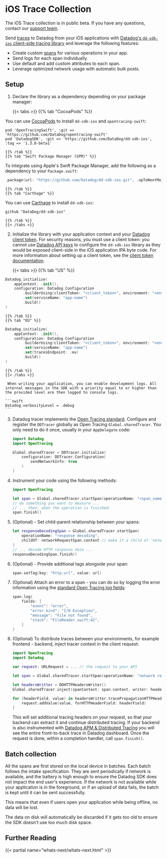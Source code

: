 # iOS Trace Collection

<div class="alert alert-info">The iOS Trace collection is in public beta. If you have any questions, contact our <a href="https://docs.datadoghq.com/help/" target="_blank">support team</a>.</div>

Send [traces][1] to Datadog from your iOS applications with [Datadog's `dd-sdk-ios` client-side tracing library][2] and leverage the following features:

* Create custom [spans][3] for various operations in your app.
* Send logs for each span individually.
* Use default and add custom attributes to each span.
* Leverage optimized network usage with automatic bulk posts.

## Setup

1. Declare the library as a dependency depending on your package manager:

    {{< tabs >}}
    {{% tab "CocoaPods" %}}

You can use [CocoaPods][4] to install `dd-sdk-ios` and `opentracing-swift`:
```
pod 'OpenTracingSwift', :git => 'https://github.com/DataDog/opentracing-swift'
pod 'DatadogSDK', :git => 'https://github.com/DataDog/dd-sdk-ios', :tag => '1.3.0-beta1'
```

[4]: https://cocoapods.org/

    {{% /tab %}}
    {{% tab "Swift Package Manager (SPM)" %}}

To integrate using Apple's Swift Package Manager, add the following as a dependency to your `Package.swift`:
```swift
.package(url: "https://github.com/Datadog/dd-sdk-ios.git", .upToNextMajor(from: "1.0.0"))
```

    {{% /tab %}}
    {{% tab "Carthage" %}}

You can use [Carthage][5] to install `dd-sdk-ios`:
```
github "DataDog/dd-sdk-ios"
```

[5]: https://github.com/Carthage/Carthage

    {{% /tab %}}
    {{< /tabs >}}

2. Initialize the library with your application context and your [Datadog client token][6]. For security reasons, you must use a client token: you cannot use [Datadog API keys][7] to configure the `dd-sdk-ios` library as they would be exposed client-side in the iOS application IPA byte code. For more information about setting up a client token, see the [client token documentation][6].

    {{< tabs >}}
    {{% tab "US" %}}

```swift
Datadog.initialize(
    appContext: .init(),
    configuration: Datadog.Configuration
        .builderUsing(clientToken: "<client_token>", environment: "<environment_name>")
        .set(serviceName: "app-name")
        .build()
)
```

    {{% /tab %}}
    {{% tab "EU" %}}

```swift
Datadog.initialize(
    appContext: .init(),
    configuration: Datadog.Configuration
        .builderUsing(clientToken: "<client_token>", environment: "<environment_name>")
        .set(serviceName: "app-name")
        .set(tracesEndpoint: .eu)
        .build()
)
```

    {{% /tab %}}
    {{< /tabs >}}

     When writing your application, you can enable development logs. All internal messages in the SDK with a priority equal to or higher than the provided level are then logged to console logs.

    ```swift
    Datadog.verbosityLevel = .debug
    ```

3. Datadog tracer implements the [Open Tracing standard][8]. Configure and register the `DDTracer` globally as Open Tracing `Global.sharedTracer`. You only need to do it once, usually in your `AppDelegate` code:

    ```swift
    import Datadog
    import OpenTracing

    Global.sharedTracer = DDTracer.initialize(
        configuration: DDTracer.Configuration(
            sendNetworkInfo: true
        )
    )
    ```

4. Instrument your code using the following methods:

    ```swift
    import OpenTracing

    let span = Global.sharedTracer.startSpan(operationName: "<span_name>")
    // do something you want to measure ...
    // ... then, when the operation is finished:
    span.finish()
    ```

5. (Optional) - Set child-parent relationship between your spans:

    ```swift
    let responseDecodingSpan = Global.sharedTracer.startSpan(
        operationName: "response decoding",
        childOf: networkRequestSpan.context // make it a child of `networkRequestSpan`
    )
    // ... decode HTTP response data ...
    responseDecodingSpan.finish()
    ```

6. (Optional) - Provide additional tags alongside your span:

    ```swift
    span.setTag(key: "http.url", value: url)
    ```

7. (Optional) Attach an error to a span - you can do so by logging the error information using the [standard Open Tracing log fields][9]:

    ```swift
    span.log(
        fields: [
            "event": "error",
            "error.kind": "I/O Exception",
            "message": "File not found",
            "stack": "FileReader.swift:42",
        ]
    )
    ```

8. (Optional) To distribute traces between your environments, for example frontend - backend, inject tracer context in the client request:

    ```swift
    import OpenTracing
    import Datadog

    var request: URLRequest = ... // the request to your API

    let span = Global.sharedTracer.startSpan(operationName: "network request")

    let headersWritter = DDHTTPHeadersWriter()
    Global.sharedTracer.inject(spanContext: span.context, writer: headersWritter)

    for (headerField, value) in headersWritter.tracePropagationHTTPHeaders {
        request.addValue(value, forHTTPHeaderField: headerField)
    }
    ```
    This will set additional tracing headers on your request, so that your backend can extract it and continue distributed tracing. If your backend is also instrumented with [Datadog APM & Distributed Tracing][10] you will see the entire front-to-back trace in Datadog dashboard. Once the request is done, within a completion handler, call `span.finish()`.


## Batch collection

All the spans are first stored on the local device in batches. Each batch follows the intake specification. They are sent periodically if network is available, and the battery is high enough to ensure the Datadog SDK does not impact the end user's experience. If the network is not available while your application is in the foreground, or if an upload of data fails, the batch is kept until it can be sent successfully.

This means that even if users open your application while being offline, no data will be lost.

The data on disk will automatically be discarded if it gets too old to ensure the SDK doesn't use too much disk space.

## Further Reading

{{< partial name="whats-next/whats-next.html" >}}

[1]: https://docs.datadoghq.com/tracing/visualization/#trace
[2]: https://github.com/DataDog/dd-sdk-ios
[3]: https://docs.datadoghq.com/tracing/visualization/#spans
[6]: https://docs.datadoghq.com/account_management/api-app-keys/#client-tokens
[7]: https://docs.datadoghq.com/account_management/api-app-keys/#api-keys
[8]: https://opentracing.io
[9]: https://github.com/opentracing/specification/blob/master/semantic_conventions.md#log-fields-table
[10]: https://docs.datadoghq.com/tracing/
